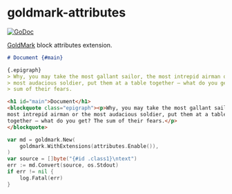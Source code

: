# goldmark-attributes
[![GoDoc](https://godoc.org/github.com/mdigger/goldmark-attributes?status.svg)](https://godoc.org/github.com/mdigger/goldmark-attributes)

[GoldMark](https://github.com/yuin/goldmark/) block attributes extension.

```markdown
# Document {#main}

{.epigraph}
> Why, you may take the most gallant sailor, the most intrepid airman or the
> most audacious soldier, put them at a table together – what do you get? The
> sum of their fears.
```

```html
<h1 id="main">Document</h1>
<blockquote class="epigraph"><p>Why, you may take the most gallant sailor, the
most intrepid airman or the most audacious soldier, put them at a table 
together – what do you get? The sum of their fears.</p>
</blockquote>
```

```go
var md = goldmark.New(
    goldmark.WithExtensions(attributes.Enable()),
)
var source = []byte("{#id .class1}\ntext")
err := md.Convert(source, os.Stdout)
if err != nil {
    log.Fatal(err)
}
```